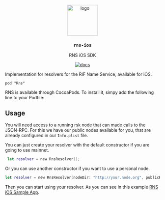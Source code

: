 <p align="middle">
    <img src="https://www.rifos.org/assets/img/logo.svg" alt="logo" height="100" >
</p>
<h3 align="middle"><code>rns-ios</code></h3>
<p align="middle">
    RNS iOS SDK
</p>
<p align="middle">
    <a href="https://developers.rsk.co/rif/rns/libs/iOS/">
      <img src="https://img.shields.io/badge/-docs-brightgreen" alt="docs" />
    </a>
</p>

Implementation for resolvers for the RIF Name Service, available for iOS.

```
pod "Rns"
```

RNS is available through CocoaPods. To install it, simpy add the following line to your Podfile:

## Usage

You will need access to a running rsk node that can made calls to the JSON-RPC. For this we have our public nodes available for you, that are already configured in our `Info.plist` file. 

You can just create your resolver with the default constructor if you are going to use mainnet.

```swift
 let resolver = new RnsResolver();
```

Or you can use another constructor if you want to use a personal node.

```swift
let resolver = new RnsResolver(nodeDir: "http://your.node.org", publicResolverAddress:"RSK_ADDRES_TO_YOUR_RESOLVER");
```

Then you can start using your resolver. As you can see in this example [RNS iOS Sample App](https://github.com/rnsdomains/rns-ios-sampleapp).
